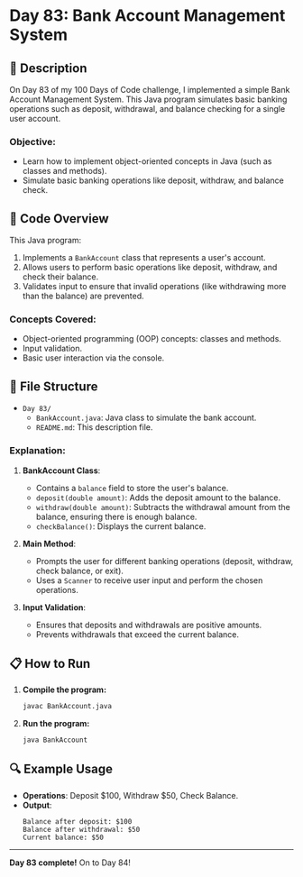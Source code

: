 # Day 83: Bank Account Management System

## 📝 Description

On Day 83 of my 100 Days of Code challenge, I implemented a simple Bank Account Management System. This Java program simulates basic banking operations such as deposit, withdrawal, and balance checking for a single user account.

### **Objective:**
- Learn how to implement object-oriented concepts in Java (such as classes and methods).
- Simulate basic banking operations like deposit, withdraw, and balance check.

## 🚀 Code Overview

This Java program:
1. Implements a `BankAccount` class that represents a user's account.
2. Allows users to perform basic operations like deposit, withdraw, and check their balance.
3. Validates input to ensure that invalid operations (like withdrawing more than the balance) are prevented.

### **Concepts Covered:**
- Object-oriented programming (OOP) concepts: classes and methods.
- Input validation.
- Basic user interaction via the console.

## 📂 File Structure
- `Day 83/`
  - `BankAccount.java`: Java class to simulate the bank account.
  - `README.md`: This description file.

### Explanation:

1. **BankAccount Class**: 
   - Contains a `balance` field to store the user's balance.
   - `deposit(double amount)`: Adds the deposit amount to the balance.
   - `withdraw(double amount)`: Subtracts the withdrawal amount from the balance, ensuring there is enough balance.
   - `checkBalance()`: Displays the current balance.

2. **Main Method**:
   - Prompts the user for different banking operations (deposit, withdraw, check balance, or exit).
   - Uses a `Scanner` to receive user input and perform the chosen operations.

3. **Input Validation**:
   - Ensures that deposits and withdrawals are positive amounts.
   - Prevents withdrawals that exceed the current balance.

## 📋 How to Run
1. **Compile the program:**
   ```bash
   javac BankAccount.java
   ```
2. **Run the program:**
   ```bash
   java BankAccount
   ```

## 🔍 Example Usage

- **Operations**: Deposit $100, Withdraw $50, Check Balance.
- **Output**: 
  ```
  Balance after deposit: $100
  Balance after withdrawal: $50
  Current balance: $50
  ```

---

**Day 83 complete!** On to Day 84!
